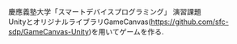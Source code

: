慶應義塾大学「スマートデバイスプログラミング」 演習課題  
UnityとオリジナルライブラリGameCanvas(<https://github.com/sfc-sdp/GameCanvas-Unity>)を用いてゲームを作る.
